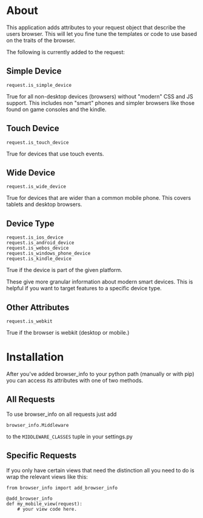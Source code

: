 About
=====

This application adds attributes to your request object that describe the users browser. This will let you fine tune the templates or code to use based on the traits of the browser.

The following is currently added to the request:

Simple Device
-------------

	request.is_simple_device

True for all non-desktop devices (browsers) without "modern" CSS and JS support. This includes non "smart" phones and simpler browsers like those found on game consoles and the kindle.

Touch Device
------------

	request.is_touch_device

True for devices that use touch events.

Wide Device
-----------

	request.is_wide_device

True for devices that are wider than a common mobile phone. This covers tablets and desktop browsers.

Device Type
-----------

	request.is_ios_device
	request.is_android_device
	request.is_webos_device
	request.is_windows_phone_device
	request.is_kindle_device

True if the device is part of the given platform.

These give more granular information about modern smart devices. This is helpful if you want to target features to a specific device type.

Other Attributes
----------------

	request.is_webkit

True if the browser is webkit (desktop or mobile.)

Installation
============

After you've added browser_info to your python path (manually or with pip) you can access its attributes with one of two methods.

All Requests
------------

To use browser_info on all requests just add

	browser_info.Middleware

to the `MIDDLEWARE_CLASSES` tuple in your settings.py

Specific Requests
-----------------

If you only have certain views that need the distinction all you need to do is wrap the relevant views like this:

	from browser_info import add_browser_info

	@add_browser_info
	def my_mobile_view(request):
		# your view code here.